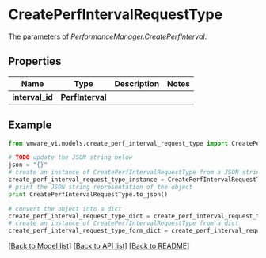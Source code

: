 # CreatePerfIntervalRequestType

The parameters of *PerformanceManager.CreatePerfInterval*. 

## Properties
Name | Type | Description | Notes
------------ | ------------- | ------------- | -------------
**interval_id** | [**PerfInterval**](PerfInterval.md) |  | 

## Example

```python
from vmware_vi.models.create_perf_interval_request_type import CreatePerfIntervalRequestType

# TODO update the JSON string below
json = "{}"
# create an instance of CreatePerfIntervalRequestType from a JSON string
create_perf_interval_request_type_instance = CreatePerfIntervalRequestType.from_json(json)
# print the JSON string representation of the object
print CreatePerfIntervalRequestType.to_json()

# convert the object into a dict
create_perf_interval_request_type_dict = create_perf_interval_request_type_instance.to_dict()
# create an instance of CreatePerfIntervalRequestType from a dict
create_perf_interval_request_type_form_dict = create_perf_interval_request_type.from_dict(create_perf_interval_request_type_dict)
```
[[Back to Model list]](../README.md#documentation-for-models) [[Back to API list]](../README.md#documentation-for-api-endpoints) [[Back to README]](../README.md)



